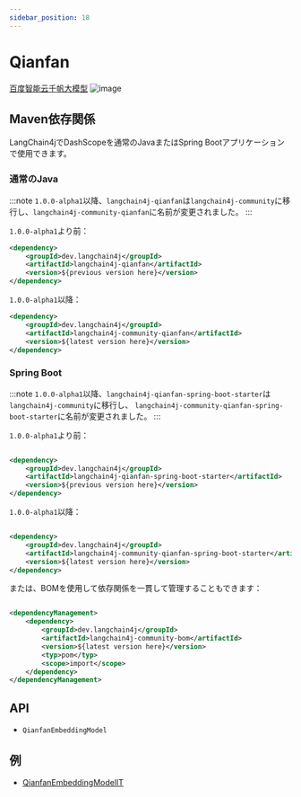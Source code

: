 ```yaml
---
sidebar_position: 18
---
```


# Qianfan

[百度智能云千帆大模型](https://console.bce.baidu.com/qianfan/ais/console/applicationConsole/application)
![image](https://github.com/langchain4j/langchain4j/assets/95265298/600f8006-4484-4a75-829c-c8c16a3130c2)

## Maven依存関係

LangChain4jでDashScopeを通常のJavaまたはSpring Bootアプリケーションで使用できます。

### 通常のJava

:::note
`1.0.0-alpha1`以降、`langchain4j-qianfan`は`langchain4j-community`に移行し、`langchain4j-community-qianfan`に名前が変更されました。
:::

`1.0.0-alpha1`より前：

```xml
<dependency>
    <groupId>dev.langchain4j</groupId>
    <artifactId>langchain4j-qianfan</artifactId>
    <version>${previous version here}</version>
</dependency>
```

`1.0.0-alpha1`以降：

```xml
<dependency>
    <groupId>dev.langchain4j</groupId>
    <artifactId>langchain4j-community-qianfan</artifactId>
    <version>${latest version here}</version>
</dependency>
```

### Spring Boot

:::note
`1.0.0-alpha1`以降、`langchain4j-qianfan-spring-boot-starter`は`langchain4j-community`に移行し、
`langchain4j-community-qianfan-spring-boot-starter`に名前が変更されました。
:::

`1.0.0-alpha1`より前：

```xml

<dependency>
    <groupId>dev.langchain4j</groupId>
    <artifactId>langchain4j-qianfan-spring-boot-starter</artifactId>
    <version>${previous version here}</version>
</dependency>
```

`1.0.0-alpha1`以降：

```xml

<dependency>
    <groupId>dev.langchain4j</groupId>
    <artifactId>langchain4j-community-qianfan-spring-boot-starter</artifactId>
    <version>${latest version here}</version>
</dependency>
```

または、BOMを使用して依存関係を一貫して管理することもできます：

```xml

<dependencyManagement>
    <dependency>
        <groupId>dev.langchain4j</groupId>
        <artifactId>langchain4j-community-bom</artifactId>
        <version>${latest version here}</version>
        <typ>pom</typ>
        <scope>import</scope>
    </dependency>
</dependencyManagement>
```

## API

- `QianfanEmbeddingModel`


## 例

- [QianfanEmbeddingModelIT](https://github.com/langchain4j/langchain4j-community/blob/main/models/langchain4j-community-qianfan/src/test/java/dev/langchain4j/community/model/qianfan/QianfanEmbeddingModelIT.java)
